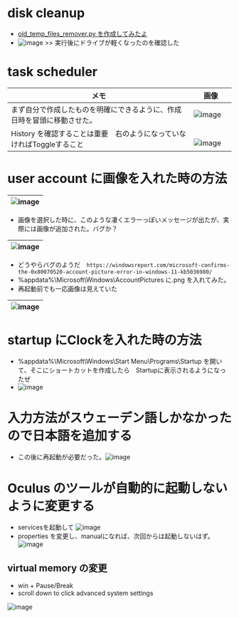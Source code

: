 # disk cleanup
* [old_temp_files_remover.py を作成してみたよ](https://gist.github.com/jamad/ca5da80a168e8a47bd080b5f55dffc87)
* ![image](https://github.com/jamad/jamad.github.io/assets/949913/b5648b67-60a0-4488-8b26-6c73ab806c4c) >> 実行後にドライブが軽くなったのを確認した


# task scheduler  

|メモ  |画像 |
|-|-|
|まず自分で作成したものを明確にできるように、作成日時を冒頭に移動させた。|![image](https://github.com/jamad/jamad.github.io/assets/949913/1710a38c-ade5-495f-b782-029da2721d84)|
|History を確認することは重要　右のようになっていなければToggleすること|　　![image](https://github.com/jamad/jamad.github.io/assets/949913/6f66c2c6-eade-4624-a29a-034981e0d911)




# user account に画像を入れた時の方法

|![image](https://github.com/jamad/jamad.github.io/assets/949913/0f4e780d-c0fe-4bd9-81f1-89282834ae8f)|
|-|

* 画像を選択した時に、このような凄くエラーっぽいメッセージが出たが、実際には画像が追加された。バグか？

|![image](https://github.com/jamad/jamad.github.io/assets/949913/a86f030c-6a46-40f9-a32b-8c35eca4e88e)|
|-|

* どうやらバグのようだ　`https://windowsreport.com/microsoft-confirms-the-0x80070520-account-picture-error-in-windows-11-kb5036980/`
* %appdata%\Microsoft\Windows\AccountPictures に.png を入れてみた。
* 再起動前でも一応画像は見えていた

|![image](https://github.com/jamad/jamad.github.io/assets/949913/47b1e712-1603-48bc-8e91-5458514f2c04)|
|-|


# startup にClockを入れた時の方法
* %appdata%\Microsoft\Windows\Start Menu\Programs\Startup を開いて、そこにショートカットを作成したら　Startupに表示されるようになったぜ
* ![image](https://github.com/jamad/jamad.github.io/assets/949913/cd8b98ac-f86e-4d62-a3e7-202bf855852e)


# 入力方法がスウェーデン語しかなかったので日本語を追加する
* この後に再起動が必要だった。![image](https://github.com/jamad/jamad.github.io/assets/949913/342be92d-242f-40b9-bc02-96f570b50d99)


# Oculus のツールが自動的に起動しないように変更する
* servicesを起動して ![image](https://github.com/jamad/jamad.github.io/assets/949913/6b1fa41e-c75d-4ce5-ae2c-a97c8236521f)
* properties を変更し、manualになれば、次回からは起動しないはず。　![image](https://github.com/jamad/jamad.github.io/assets/949913/65b3a369-9021-4929-bf44-58f0236c2239)


## virtual memory の変更
  * win + Pause/Break
  * scroll down to click advanced system settings

![image](https://github.com/jamad/jamad.github.io/assets/949913/6992e4eb-f829-4801-a1ae-a462fc723a55)
